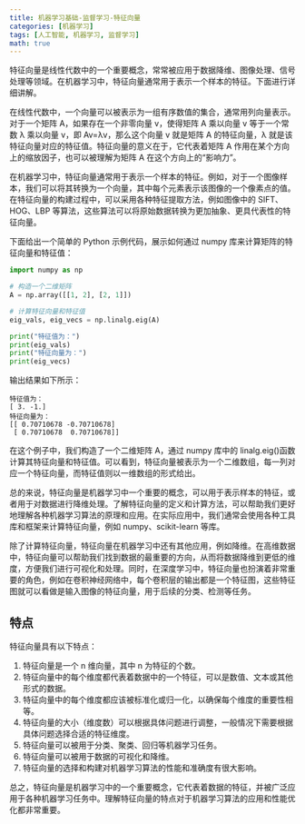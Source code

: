 ```yaml
---
title: 机器学习基础-监督学习-特征向量
categories: [机器学习]
tags: [人工智能, 机器学习, 监督学习]
math: true
---
```


特征向量是线性代数中的一个重要概念，常常被应用于数据降维、图像处理、信号处理等领域。在机器学习中，特征向量通常用于表示一个样本的特征。下面进行详细讲解。

在线性代数中，一个向量可以被表示为一组有序数值的集合，通常用列向量表示。对于一个矩阵 A，如果存在一个非零向量 v，使得矩阵 A 乘以向量 v 等于一个常数 λ 乘以向量 v，即 Av=λv，那么这个向量 v 就是矩阵 A 的特征向量，λ 就是该特征向量对应的特征值。特征向量的意义在于，它代表着矩阵 A 作用在某个方向上的缩放因子，也可以被理解为矩阵 A 在这个方向上的“影响力”。

在机器学习中，特征向量通常用于表示一个样本的特征。例如，对于一个图像样本，我们可以将其转换为一个向量，其中每个元素表示该图像的一个像素点的值。在特征向量的构建过程中，可以采用各种特征提取方法，例如图像中的 SIFT、HOG、LBP 等算法，这些算法可以将原始数据转换为更加抽象、更具代表性的特征向量。

下面给出一个简单的 Python 示例代码，展示如何通过 numpy 库来计算矩阵的特征向量和特征值：

```python
import numpy as np

# 构造一个二维矩阵
A = np.array([[1, 2], [2, 1]])

# 计算特征向量和特征值
eig_vals, eig_vecs = np.linalg.eig(A)

print("特征值为：")
print(eig_vals)
print("特征向量为：")
print(eig_vecs)
```

输出结果如下所示：

```
特征值为：
[ 3. -1.]
特征向量为：
[[ 0.70710678 -0.70710678]
 [ 0.70710678  0.70710678]]
```

在这个例子中，我们构造了一个二维矩阵 A，通过 numpy 库中的 linalg.eig()函数计算其特征向量和特征值。可以看到，特征向量被表示为一个二维数组，每一列对应一个特征向量，而特征值则以一维数组的形式给出。

总的来说，特征向量是机器学习中一个重要的概念，可以用于表示样本的特征，或者用于对数据进行降维处理。了解特征向量的定义和计算方法，可以帮助我们更好地理解各种机器学习算法的原理和应用。在实际应用中，我们通常会使用各种工具库和框架来计算特征向量，例如 numpy、scikit-learn 等库。

除了计算特征向量，特征向量在机器学习中还有其他应用，例如降维。在高维数据中，特征向量可以帮助我们找到数据的最重要的方向，从而将数据降维到更低的维度，方便我们进行可视化和处理。同时，在深度学习中，特征向量也扮演着非常重要的角色，例如在卷积神经网络中，每个卷积层的输出都是一个特征图，这些特征图就可以看做是输入图像的特征向量，用于后续的分类、检测等任务。

## 特点

特征向量具有以下特点：

1. 特征向量是一个 n 维向量，其中 n 为特征的个数。
2. 特征向量中的每个维度都代表着数据中的一个特征，可以是数值、文本或其他形式的数据。
3. 特征向量中的每个维度都应该被标准化或归一化，以确保每个维度的重要性相等。
4. 特征向量的大小（维度数）可以根据具体问题进行调整，一般情况下需要根据具体问题选择合适的特征维度。
5. 特征向量可以被用于分类、聚类、回归等机器学习任务。
6. 特征向量可以被用于数据的可视化和降维。
7. 特征向量的选择和构建对机器学习算法的性能和准确度有很大影响。

总之，特征向量是机器学习中的一个重要概念，它代表着数据的特征，并被广泛应用于各种机器学习任务中。理解特征向量的特点对于机器学习算法的应用和性能优化都非常重要。
